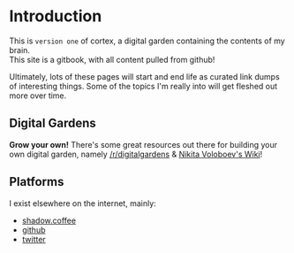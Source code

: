 # Introduction

This is `version one` of cortex, a digital garden containing the contents of my brain.  
This site is a gitbook, with all content pulled from github!

Ultimately, lots of these pages will start and end life as curated link dumps of interesting things. Some of the topics I'm really into will get fleshed out more over time.

## Digital Gardens

**Grow your own!**  There's some great resources out there for building your own digital garden, namely [/r/digitalgardens](https://reddit.com/r/digitalgardens) & [Nikita Voloboev's Wiki](https://wiki.nikitavoloboev.xyz/)!

## Platforms

I exist elsewhere on the internet, mainly:

* [shadow.coffee](https://shadow.coffee)
* [github](https://github.com/dark-coffee)
* [twitter](https://twitter.com/shadowcovfefe)
